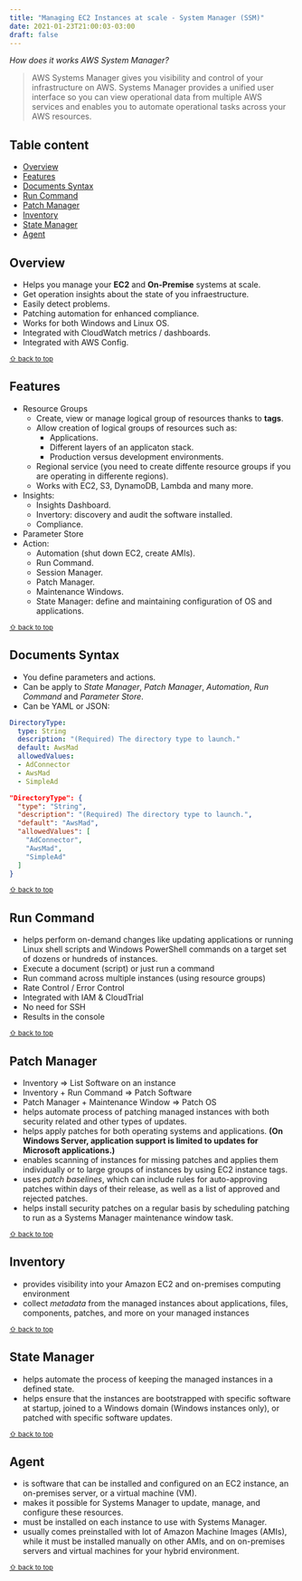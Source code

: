```yaml
---
title: "Managing EC2 Instances at scale - System Manager (SSM)"
date: 2021-01-23T21:00:03-03:00
draft: false
---
```


*How does it works AWS System Manager?*



> AWS Systems Manager gives you visibility and control of your infrastructure on AWS. Systems Manager provides a unified user interface so you can view operational data from multiple AWS services and enables you to automate operational tasks across your AWS resources.

## Table content

- [Overview](#overview)
- [Features](#features)
- [Documents Syntax](#documents-syntax)
- [Run Command](#run-command)
- [Patch Manager](#patch-manager)
- [Inventory](#inventory)
- [State Manager](#state-manager)
- [Agent](#agent)


## Overview

- Helps you manage your **EC2** and **On-Premise** systems at scale.
- Get operation insights about the state of you infraestructure.
- Easily detect problems.
- Patching automation for enhanced compliance.
- Works for both Windows and Linux OS.
- Integrated with CloudWatch metrics / dashboards.
- Integrated with AWS Config.

<sub>[⇧ back to top](#table-content)</sub>


## Features

- Resource Groups
  - Create, view or manage logical group of resources thanks to **tags**.
  - Allow creation of logical groups of resources such as:
      - Applications.
      - Different layers of an applicaton stack.
      - Production versus development environments.
  - Regional service (you need to create diffente resource groups if you are operating in differente regions).
  - Works with EC2, S3, DynamoDB, Lambda and many more.
- Insights:
  - Insights Dashboard.
  - Invertory: discovery and audit the software installed.
  - Compliance.
- Parameter Store
- Action:
  - Automation (shut down EC2, create AMIs).
  - Run Command.
  - Session Manager.
  - Patch Manager.
  - Maintenance Windows.
  - State Manager: define and maintaining configuration of OS and applications.

<sub>[⇧ back to top](#table-content)</sub>


## Documents Syntax

  - You define parameters and actions.
  - Can be apply to *State Manager*, *Patch Manager*, *Automation*, *Run Command* and *Parameter Store*.
  - Can be YAML or JSON:

  ```yaml
  DirectoryType:
    type: String
    description: "(Required) The directory type to launch."
    default: AwsMad
    allowedValues:
    - AdConnector
    - AwsMad
    - SimpleAd
  ```

  ```json
  "DirectoryType": {
    "type": "String",
    "description": "(Required) The directory type to launch.",
    "default": "AwsMad",
    "allowedValues": [
      "AdConnector",
      "AwsMad",
      "SimpleAd"
    ]
  }
  ```

<sub>[⇧ back to top](#table-content)</sub>

## Run Command

  - helps perform on-demand changes like updating applications or running Linux shell scripts and Windows PowerShell commands on a target set of dozens or hundreds of instances.
  - Execute a document (script) or just run a command
  - Run command across multiple instances (using resource groups)
  - Rate Control / Error Control
  - Integrated with IAM & CloudTrial
  - No need for SSH
  - Results in the console

<sub>[⇧ back to top](#table-content)</sub>

## Patch Manager

  - Inventory => List Software on an instance
  - Inventory + Run Command => Patch Software
  - Patch Manager + Maintenance Window => Patch OS
  - helps automate process of patching managed instances with both security related and other types of updates.
  - helps apply patches for both operating systems and applications. **(On Windows Server, application support is limited to updates for Microsoft applications.)**
  - enables scanning of instances for missing patches and applies them individually or to large groups of instances by using EC2 instance tags.
  - uses *patch baselines*, which can include rules for auto-approving patches within days of their release, as well as a list of approved and rejected patches.
  - helps install security patches on a regular basis by scheduling patching to run as a Systems Manager maintenance window task.

<sub>[⇧ back to top](#table-content)</sub>

## Inventory

- provides visibility into your Amazon EC2 and on-premises computing environment
- collect *metadata* from the managed instances about applications, files, components, patches, and more on your managed instances

<sub>[⇧ back to top](#table-content)</sub>

## State Manager

- helps automate the process of keeping the managed instances in a defined state.
- helps ensure that the instances are bootstrapped with specific software at startup, joined to a Windows domain (Windows instances only), or patched with specific software updates.

<sub>[⇧ back to top](#table-content)</sub>

## Agent
- is software that can be installed and configured on an EC2 instance, an on-premises server, or a virtual machine (VM).
- makes it possible for Systems Manager to update, manage, and configure these resources.
- must be installed on each instance to use with Systems Manager.
- usually comes preinstalled with lot of Amazon Machine Images (AMIs), while it must be installed manually on other AMIs, and on on-premises servers and virtual machines for your hybrid environment.

<sub>[⇧ back to top](#table-content)</sub>
